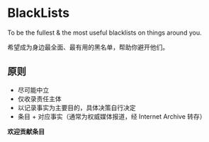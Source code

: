 # BlackLists

To be the fullest &amp; the most useful blacklists on things around you.

希望成为身边最全面、最有用的黑名单，帮助你避开他们。


## 原则

- 尽可能中立
- 仅收录责任主体
- 以记录事实为主要目的，具体决策自行决定
- 条目 + 对应事实（通常为权威媒体报道，经 Internet Archive 转存）


**欢迎贡献条目**
